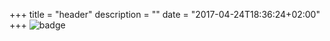+++
title = "header"
description = ""
date = "2017-04-24T18:36:24+02:00"
+++
![badge](/images/documentation/protected/enterprise-badge.png)

<link rel="shortcut icon" href="/favicon.ico?v=kPP08pKEXB">
